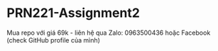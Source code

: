 # PRN221-Assignment2
Mua repo với giá 69k - liên hệ qua Zalo: 0963500436 hoặc Facebook (check GitHub profile của mình)
